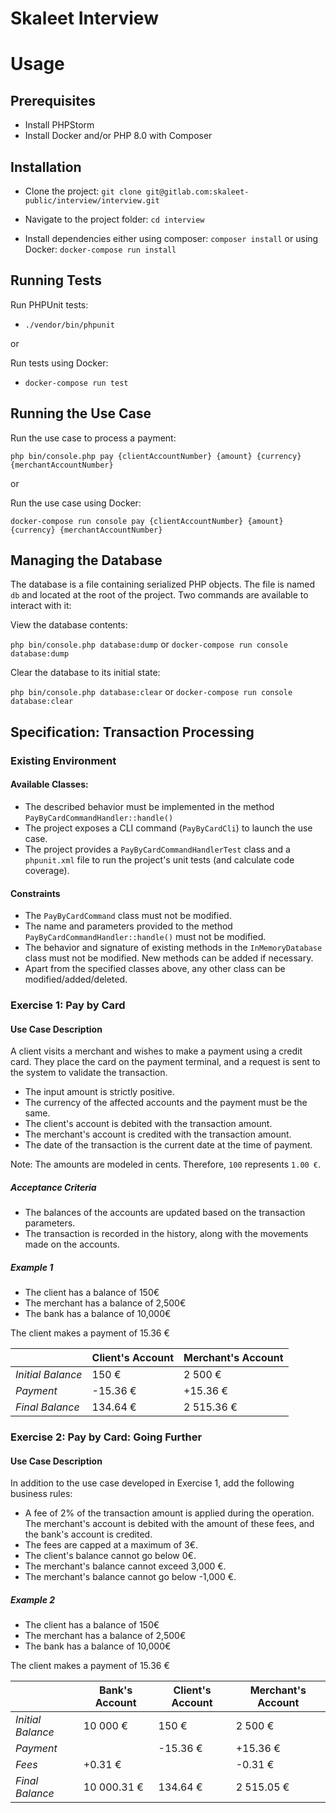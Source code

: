 # Skaleet Interview

# Usage

## Prerequisites

- Install PHPStorm
- Install Docker and/or PHP 8.0 with Composer

## Installation

- Clone the project: `git clone git@gitlab.com:skaleet-public/interview/interview.git`

- Navigate to the project folder: `cd interview`

- Install dependencies either using composer: `composer install` or using Docker: `docker-compose run install`

## Running Tests

Run PHPUnit tests:

- `./vendor/bin/phpunit`

or

Run tests using Docker:

- `docker-compose run test`

## Running the Use Case

Run the use case to process a payment:

`php bin/console.php pay {clientAccountNumber} {amount} {currency} {merchantAccountNumber}`

or

Run the use case using Docker:

`docker-compose run console pay {clientAccountNumber} {amount} {currency} {merchantAccountNumber}`

## Managing the Database
The database is a file containing serialized PHP objects. The file is named `db` and located at the root of the project. Two commands are available to interact with it:

View the database contents:

`php bin/console.php database:dump` or `docker-compose run console database:dump`

Clear the database to its initial state:

`php bin/console.php database:clear` or `docker-compose run console database:clear`

## Specification: Transaction Processing

### Existing Environment

#### Available Classes:

- The described behavior must be implemented in the method `PayByCardCommandHandler::handle()`
- The project exposes a CLI command (`PayByCardCli`) to launch the use case.
- The project provides a `PayByCardCommandHandlerTest` class and a `phpunit.xml` file to run the project's unit tests (and calculate code coverage).

#### Constraints

- The `PayByCardCommand` class must not be modified.
- The name and parameters provided to the method `PayByCardCommandHandler::handle()` must not be modified.
- The behavior and signature of existing methods in the `InMemoryDatabase` class must not be modified. New methods can be added if necessary.
- Apart from the specified classes above, any other class can be modified/added/deleted.

### Exercise 1: Pay by Card

#### Use Case Description
A client visits a merchant and wishes to make a payment using a credit card.
They place the card on the payment terminal, and a request is sent to the system to validate the transaction.

- The input amount is strictly positive.
- The currency of the affected accounts and the payment must be the same.
- The client's account is debited with the transaction amount.
- The merchant's account is credited with the transaction amount.
- The date of the transaction is the current date at the time of payment.

Note: The amounts are modeled in cents. Therefore, `100` represents `1.00 €`.

##### Acceptance Criteria
- The balances of the accounts are updated based on the transaction parameters.
- The transaction is recorded in the history, along with the movements made on the accounts.

##### Example 1

- The client has a balance of 150€
- The merchant has a balance of 2,500€
- The bank has a balance of 10,000€

The client makes a payment of 15.36 €


|                   | Client's Account | Merchant's Account |
|-------------------|------------------|--------------------|
| *Initial Balance* | 150 €            | 2 500 €            |
| *Payment*         | -15.36 €         | +15.36 €           |
| *Final Balance*   | 134.64 €         | 2 515.36 €         |



### Exercise 2: Pay by Card: Going Further

#### Use Case Description
In addition to the use case developed in Exercise 1, add the following business rules:

- A fee of 2% of the transaction amount is applied during the operation. The merchant's account is debited with the
amount of these fees, and the bank's account is credited.
- The fees are capped at a maximum of 3€.
- The client's balance cannot go below 0€.
- The merchant's balance cannot exceed 3,000 €.
- The merchant's balance cannot go below -1,000 €.

##### Example 2

- The client has a balance of 150€
- The merchant has a balance of 2,500€
- The bank has a balance of 10,000€

The client makes a payment of 15.36 €

|                   | Bank's Account | Client's Account | Merchant's Account |
|-------------------|----------------|------------------|--------------------|
| *Initial Balance* | 10 000 €       | 150 €            | 2 500 €            |
| *Payment*         |                | -15.36 €         | +15.36 €           |
| *Fees*            | +0.31 €        |                  | -0.31 €            |
| *Final Balance*   | 10 000.31 €    | 134.64 €         | 2 515.05 €         |


